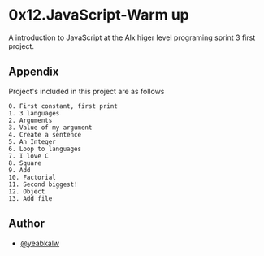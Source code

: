 
# 0x12.JavaScript-Warm up


A introduction to JavaScript at the Alx higer level programing sprint 3 first project.


## Appendix

Project's included in this project are as follows

    0. First constant, first print
    1. 3 languages
    2. Arguments
    3. Value of my argument
    4. Create a sentence
    5. An Integer
    6. Loop to languages
    7. I love C
    8. Square
    9. Add
    10. Factorial
    11. Second biggest!
    12. Object
    13. Add file
    


## Author

- [@yeabkalw](https://www.github.com/yeabkalw)

